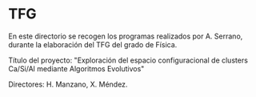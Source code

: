 # TFG

En este directorio se recogen los programas realizados por A. Serrano, durante la elaboración del TFG del grado de Física.

Título del proyecto: "Exploración del espacio configuracional de clusters Ca/Si/Al mediante Algoritmos Evolutivos"

Directores: H. Manzano, X. Méndez.
